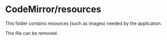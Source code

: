 # CodeMirror/resources

This folder contains resources (such as images) needed by the application. 

This file can be removed.
